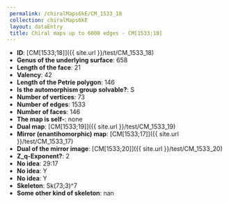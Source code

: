 ```yaml
--- 
 permalink: /chiralMaps6kE/CM_1533_18 
 collection: chiralMaps6kE
 layout: dataEntry
 title: Chiral maps up to 6000 edges - CM[1533;18]
---
```


- **ID**: [CM[1533;18]]({{ site.url }}/test/CM_1533_18)
- **Genus of the underlying surface**: 658
- **Length of the face**: 21
- **Valency**: 42
- **Length of the Petrie polygon**: 146
- **Is the automorphism group solvable?**: S
- **Number of vertices**: 73
- **Number of edges**: 1533
- **Number of faces**: 146
- **The map is self-**: none
- **Dual map**: [CM[1533;19]]({{ site.url }}/test/CM_1533_19)
- **Mirror (enantihomorphic) map**: [CM[1533;17]]({{ site.url }}/test/CM_1533_17)
- **Dual of the mirror image**: [CM[1533;20]]({{ site.url }}/test/CM_1533_20)
- **Z_q-Exponent?**: 2
- **No idea**:  29:17
- **No idea**: Y
- **No idea**: Y
- **Skeleton**: Sk(73;3)^7
- **Some other kind of skeleton**: nan
